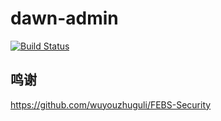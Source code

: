 # dawn-admin
[![Build Status](https://travis-ci.org/mgzu/dawn-admin.svg?branch=dev)](https://travis-ci.org/mgzu/dawn-admin)

## 鸣谢

https://github.com/wuyouzhuguli/FEBS-Security